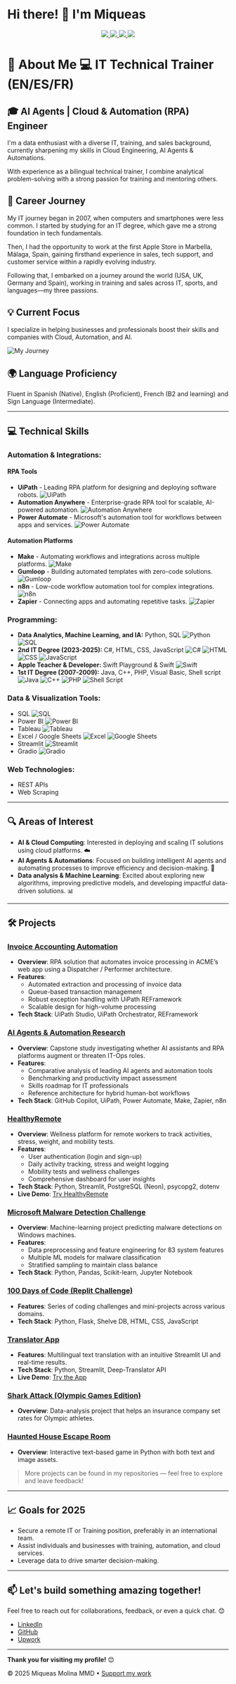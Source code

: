<h1>
  Hi there! 👋 I'm Miqueas 
</h1>
<p align="center">
  <a href="https://www.linkedin.com/in/miqueas-molina">
    <img src="https://img.shields.io/badge/LinkedIn-0077B5?style=for-the-badge&logo=linkedin&logoColor=white">
  </a>
  <a href="https://www.upwork.com/freelancers/miqueasmd">
    <img src="https://img.shields.io/badge/UpWork-6FDA44?style=for-the-badge&logo=Upwork&logoColor=white">
  </a>
  <a href="mailto:miqueasmd@gmail.com">
    <img src="https://img.shields.io/badge/Gmail-D14836?style=for-the-badge&logo=gmail&logoColor=white">
  </a>
  <a href="https://github.com/miqueasmd">
    <img src="https://img.shields.io/badge/github-%23121011.svg?style=for-the-badge&logo=github&logoColor=white">
  </a>
</p>

# 🚀 About Me  💻 IT Technical Trainer (EN/ES/FR)
## 🎓 AI Agents | Cloud & Automation (RPA) Engineer

I'm a data enthusiast with a diverse IT, training, and sales background, currently sharpening my  skills in Cloud Engineering, AI Agents & Automations.

With experience as a bilingual technical trainer, I combine analytical problem-solving with a strong passion for training and mentoring others.

## 💼 Career Journey  
My IT journey began in 2007, when computers and smartphones were less common. I started by studying for an IT degree, which gave me a strong foundation in tech fundamentals. 

Then, I had the opportunity to work at the first Apple Store in Marbella, Málaga, Spain, gaining firsthand experience in sales, tech support, and customer service within a rapidly evolving industry.

Following that, I embarked on a journey around the world (USA, UK, Germany and Spain), working in training and sales across IT, sports, and languages—my three passions. 

## 💡 Current Focus
I specialize in helping businesses and professionals boost their skills and companies with Cloud, Automation, and AI.

![My Journey](https://github.com/miqueasmd/miqueasmd/blob/main/Miqueas's%20Career%20Map.png)

## 🌍 Language Proficiency 
Fluent in Spanish (Native), English (Proficient), French (B2 and learning) and Sign Language (Intermediate).

---
## 💻 Technical Skills

### **Automation & Integrations:**  

#### **RPA Tools**  
- **UiPath** - Leading RPA platform for designing and deploying software robots. ![UiPath](https://img.shields.io/badge/UiPath-FE4B00?style=flat&logo=uipath&logoColor=white)  
- **Automation Anywhere** - Enterprise-grade RPA tool for scalable, AI-powered automation. ![Automation Anywhere](https://img.shields.io/badge/Automation%20Anywhere-F78D1E?style=flat&logo=automationanywhere&logoColor=white)  
- **Power Automate** - Microsoft's automation tool for workflows between apps and services. ![Power Automate](https://img.shields.io/badge/Power%20Automate-0078D4?style=flat&logo=microsoft-power-automate&logoColor=white)  

#### **Automation Platforms**  
- **Make** - Automating workflows and integrations across multiple platforms. ![Make](https://img.shields.io/badge/Make-FF5F00?style=flat&logo=make&logoColor=white)  
- **Gumloop** - Building automated templates with zero-code solutions. ![Gumloop](https://img.shields.io/badge/Gumloop-00A9E0?style=flat&logo=gumloop&logoColor=white)  
- **n8n** - Low-code workflow automation tool for complex integrations. ![n8n](https://img.shields.io/badge/n8n-00D200?style=flat&logo=n8n&logoColor=white)  
- **Zapier** - Connecting apps and automating repetitive tasks. ![Zapier](https://img.shields.io/badge/Zapier-FF4A00?style=flat&logo=zapier&logoColor=white)


### **Programming:**
- **Data Analytics, Machine Learning, and IA:** Python, SQL   ![Python](https://img.shields.io/badge/Python-3776AB?style=flat&logo=python&logoColor=white)   ![SQL](https://img.shields.io/badge/SQL-003B57?style=flat&logo=postgresql&logoColor=white)  
- **2nd IT Degree (2023-2025):** C#, HTML, CSS, JavaScript  ![C#](https://img.shields.io/badge/C%23-239120?style=flat&logo=c-sharp&logoColor=white)   ![HTML](https://img.shields.io/badge/HTML5-E34F26?style=flat&logo=html5&logoColor=white)   ![CSS](https://img.shields.io/badge/CSS3-1572B6?style=flat&logo=css3&logoColor=white)  ![JavaScript](https://img.shields.io/badge/JavaScript-323330?style=flat&logo=javascript&logoColor=F7DF1E)  
- **Apple Teacher & Developer:** Swift Playground & Swift  ![Swift](https://img.shields.io/badge/Swift-FA7343?style=flat&logo=swift&logoColor=white)  
- **1st IT Degree (2007-2009):** Java, C++, PHP, Visual Basic, Shell script  ![Java](https://img.shields.io/badge/Java-ED8B00?style=flat&logo=java&logoColor=white)   ![C++](https://img.shields.io/badge/C%2B%2B-00599C?style=flat&logo=c%2B%2B&logoColor=white)   ![PHP](https://img.shields.io/badge/PHP-777BB4?style=flat&logo=php&logoColor=white)   ![Shell Script](https://img.shields.io/badge/Shell_Script-4EAA25?style=flat&logo=gnu-bash&logoColor=white)


### **Data & Visualization Tools:**
- SQL   ![SQL](https://img.shields.io/badge/SQL-003B57?style=flat&logo=postgresql&logoColor=white)  
- Power BI   ![Power BI](https://img.shields.io/badge/Power%20BI-F2C811?style=flat&logo=powerbi&logoColor=black)  
- Tableau   ![Tableau](https://img.shields.io/badge/Tableau-E97627?style=flat&logo=tableau&logoColor=white)  
- Excel / Google Sheets   ![Excel](https://img.shields.io/badge/Microsoft_Excel-217346?style=flat&logo=microsoft-excel&logoColor=white)   ![Google Sheets](https://img.shields.io/badge/Google_Sheets-34A853?style=flat&logo=google-sheets&logoColor=white)  
- Streamlit  ![Streamlit](https://img.shields.io/badge/Streamlit-FF4B4B?style=flat&logo=streamlit&logoColor=white)  
- Gradio   ![Gradio](https://img.shields.io/badge/Gradio-1B1C30?style=flat&logo=gradio&logoColor=white)  


### **Web Technologies:**
- REST APIs
- Web Scraping

---

## 🔍 Areas of Interest
- **AI & Cloud Computing**: Interested in deploying and scaling IT solutions using cloud platforms. ☁️
- **AI Agents & Automations**: Focused on building intelligent AI agents and automating processes to improve efficiency and decision-making. 🤖
- **Data analysis & Machine Learning**: Excited about exploring new algorithms, improving predictive models, and developing impactful data-driven solutions. 📊

---

## 🛠️ Projects  

### [Invoice Accounting Automation](https://github.com/miqueasmd/RPA_UiPath_Invoices_Automation_Capstone_Project)  
- **Overview**: RPA solution that automates invoice processing in ACME’s web app using a Dispatcher / Performer architecture.  
- **Features**:
  - Automated extraction and processing of invoice data  
  - Queue-based transaction management  
  - Robust exception handling with UiPath REFramework  
  - Scalable design for high-volume processing  
- **Tech Stack**: UiPath Studio, UiPath Orchestrator, REFramework  

### [AI Agents & Automation Research](https://github.com/miqueasmd/AI_Agents_Automation_RPA_Capstone_Project_ASIR)  
- **Overview**: Capstone study investigating whether AI assistants and RPA platforms augment or threaten IT-Ops roles.  
- **Features**:
  - Comparative analysis of leading AI agents and automation tools  
  - Benchmarking and productivity impact assessment  
  - Skills roadmap for IT professionals  
  - Reference architecture for hybrid human-bot workflows  
- **Tech Stack**: GitHub Copilot, UiPath, Power Automate, Make, Zapier, n8n  

### [HealthyRemote](https://github.com/miqueasmd/HealthyRemote)  
- **Overview**: Wellness platform for remote workers to track activities, stress, weight, and mobility tests.  
- **Features**:
  - User authentication (login and sign-up)  
  - Daily activity tracking, stress and weight logging  
  - Mobility tests and wellness challenges  
  - Comprehensive dashboard for user insights  
- **Tech Stack**: Python, Streamlit, PostgreSQL (Neon), psycopg2, dotenv  
- **Live Demo**: [Try HealthyRemote](https://app.mmdhealthyremote.es/)  

### [Microsoft Malware Detection Challenge](https://github.com/miqueasmd/Microsoft_Malware_Challenge)  
- **Overview**: Machine-learning project predicting malware detections on Windows machines.  
- **Features**:
  - Data preprocessing and feature engineering for 83 system features  
  - Multiple ML models for malware classification  
  - Stratified sampling to maintain class balance  
- **Tech Stack**: Python, Pandas, Scikit-learn, Jupyter Notebook  

### [100 Days of Code (Replit Challenge)](https://github.com/miqueasmd/100_days_of_Code_Replit)  
- **Features**: Series of coding challenges and mini-projects across various domains.  
- **Tech Stack**: Python, Flask, Shelve DB, HTML, CSS, JavaScript  

### [Translator App](https://github.com/miqueasmd/translator)  
- **Features**: Multilingual text translation with an intuitive Streamlit UI and real-time results.  
- **Tech Stack**: Python, Streamlit, Deep-Translator API  
- **Live Demo**: [Try the App](https://mmdtranslator.streamlit.app/)  

### [Shark Attack (Olympic Games Edition)](https://github.com/miqueasmd/Shark-Attack-Olympic-Games-Edition)  
- **Overview**: Data-analysis project that helps an insurance company set rates for Olympic athletes.  

### [Haunted House Escape Room](https://github.com/miqueasmd/Haunted-House-Escaperoom)  
- **Overview**: Interactive text-based game in Python with both text and image assets.  

> More projects can be found in my repositories — feel free to explore and leave feedback!


---

## 📈 Goals for 2025
- Secure a remote IT or Training position, preferably in an international team.
- Assist individuals and businesses with training, automation, and cloud services.
- Leverage data to drive smarter decision-making.

---

## 📫 Let's build something amazing together!  
Feel free to reach out for collaborations, feedback, or even a quick chat. 😊

- [LinkedIn](https://www.linkedin.com/in/miqueas-molina)
- [GitHub](https://github.com/miqueasmd)
- [Upwork](https://www.upwork.com/freelancers/miqueasmd)

---

**Thank you for visiting my profile!** 😊

<!-- [![GitHub WidgetBox](https://github-widgetbox.vercel.app/api/profile?username=miqueasmd&data=followers,repositories,stars,commits)](https://github.com/miqueasmd -->

<footer>
    <p>© 2025 Miqueas Molina MMD • <a href="https://ko-fi.com/miqueasmd">Support my work</a></p>
</footer>


